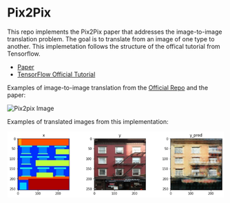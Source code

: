 # Pix2Pix

This repo implements the Pix2Pix paper that addresses the image-to-image translation problem. The goal is to translate from an image of one type to another. This implemetation follows the structure of the offical tutorial from Tensorflow.

+ [Paper](https://arxiv.org/pdf/1611.07004.pdf)
+ [TensorFlow Official Tutorial](https://www.tensorflow.org/tutorials/generative/pix2pix)

Examples of image-to-image translation from the [Official Repo](https://github.com/junyanz/pytorch-CycleGAN-and-pix2pix) and the paper:     
           
![Pix2pix Image](https://camo.githubusercontent.com/c10e6bc28b817a8741c2611e685eec2f6e2634587227699290dece8dd7e13d0c/68747470733a2f2f7068696c6c6970692e6769746875622e696f2f706978327069782f696d616765732f7465617365725f76332e706e67)

Examples of translated images from this implementation:
          
![Translated Image](https://github.com/huythong267/Pix2Pix_tensorflow_keras/blob/main/Pix2Pix.png)

